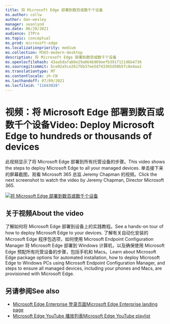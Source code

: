 ```yaml
---
title: 将 Microsoft Edge 部署到数百或数千个设备
ms.author: collw
author: dan-wesley
manager: seanlynd
ms.date: 06/29/2021
audience: ITPro
ms.topic: conceptual
ms.prod: microsoft-edge
ms.localizationpriority: medium
ms.collection: M365-modern-desktop
description: 将 Microsoft Edge 部署到数百或数千个设备
ms.openlocfilehash: 43aa5dafab6e29a064b969eefb3917121d6b4736
ms.sourcegitcommit: bce02a5ce2617bb37ee5d743365d50b5fc8e4aa1
ms.translationtype: MT
ms.contentlocale: zh-CN
ms.lasthandoff: 07/09/2021
ms.locfileid: "11643028"
---
```

# <a name="video-deploy-microsoft-edge-to-hundreds-or-thousands-of-devices"></a><span data-ttu-id="b7b42-103">视频：将 Microsoft Edge 部署到数百或数千个设备</span><span class="sxs-lookup"><span data-stu-id="b7b42-103">Video: Deploy Microsoft Edge to hundreds or thousands of devices</span></span>

<span data-ttu-id="b7b42-104">此视频显示了将 Microsoft Edge 部署到所有托管设备的步骤。</span><span class="sxs-lookup"><span data-stu-id="b7b42-104">This video shows the steps to deploy Microsoft Edge to all your managed devices.</span></span> <span data-ttu-id="b7b42-105">单击接下来的屏幕截图，观看 Microsoft 365 总监 Jeremy Chapman 的视频。</span><span class="sxs-lookup"><span data-stu-id="b7b42-105">Click the next screenshot to watch the video by Jeremy Chapman, Director Microsoft 365.</span></span>

[![将 Microsoft Edge 部署到数百或数千个设备](media/microsoft-edge-video-deploy/0.png)](http://www.youtube.com/watch?v=o90UsN6g6NE "Deploy Microsoft Edge to hundreds or thousands of devices")

## <a name="about-the-video"></a><span data-ttu-id="b7b42-107">关于视频</span><span class="sxs-lookup"><span data-stu-id="b7b42-107">About the video</span></span>

<span data-ttu-id="b7b42-108">了解如何将 Microsoft Edge 部署到设备上的实践教程。</span><span class="sxs-lookup"><span data-stu-id="b7b42-108">See a hands-on tour of how to deploy Microsoft Edge to your devices.</span></span> <span data-ttu-id="b7b42-109">了解有关自动化安装的 Microsoft Edge 程序包选项，如何使用 Microsoft Endpoint Configuration Manager 将 Microsoft Edge 部署到 Windows 计算机，以及确保使用 Microsoft Edge 预配所有托管设备的步骤，包括手机和 Macs。</span><span class="sxs-lookup"><span data-stu-id="b7b42-109">Learn about Microsoft Edge package options for automated installation, how to deploy Microsoft Edge to Windows PCs using Microsoft Endpoint Configuration Manager, and steps to ensure all managed devices, including your phones and Macs, are provisioned with Microsoft Edge.</span></span>

## <a name="see-also"></a><span data-ttu-id="b7b42-110">另请参阅</span><span class="sxs-lookup"><span data-stu-id="b7b42-110">See also</span></span>

- [<span data-ttu-id="b7b42-111">Microsoft Edge Enterprise 登录页面</span><span class="sxs-lookup"><span data-stu-id="b7b42-111">Microsoft Edge Enterprise landing page</span></span>](https://aka.ms/EdgeEnterprise)
- [<span data-ttu-id="b7b42-112">Microsoft Edge YouTube 播放列表</span><span class="sxs-lookup"><span data-stu-id="b7b42-112">Microsoft Edge YouTube playlist</span></span>](https://www.youtube.com/playlist?list=PLXtHYVsvn_b-uXh1tMeYpT-0iD8tD3tFy)
